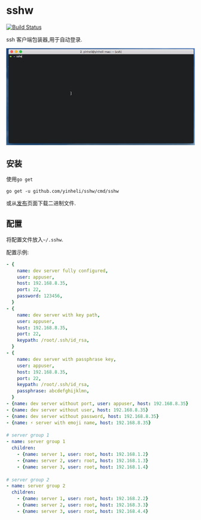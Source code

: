 
# sshw

[![Build Status](https://travis-ci.org/yinheli/sshw.svg?branch=master)](https://travis-ci.org/yinheli/sshw)

ssh 客户端包装器,用于自动登录.

![usage](./assets/sshw-demo.gif)

## 安装

使用`go get`

```
go get -u github.com/yinheli/sshw/cmd/sshw
```

或从[发布](//github.com/yinheli/sshw/releases)页面下载二进制文件.

## 配置

将配置文件放入`~/.sshw`.

配置示例:

```yaml
- {
    name: dev server fully configured,
    user: appuser,
    host: 192.168.8.35,
    port: 22,
    password: 123456,
  }
- {
    name: dev server with key path,
    user: appuser,
    host: 192.168.8.35,
    port: 22,
    keypath: /root/.ssh/id_rsa,
  }
- {
    name: dev server with passphrase key,
    user: appuser,
    host: 192.168.8.35,
    port: 22,
    keypath: /root/.ssh/id_rsa,
    passphrase: abcdefghijklmn,
  }
- {name: dev server without port, user: appuser, host: 192.168.8.35}
- {name: dev server without user, host: 192.168.8.35}
- {name: dev server without password, host: 192.168.8.35}
- {name: ⚡️ server with emoji name, host: 192.168.8.35}

# server group 1
- name: server group 1
  children:
    - {name: server 1, user: root, host: 192.168.1.2}
    - {name: server 2, user: root, host: 192.168.1.3}
    - {name: server 3, user: root, host: 192.168.1.4}

# server group 2
- name: server group 2
  children:
    - {name: server 1, user: root, host: 192.168.2.2}
    - {name: server 2, user: root, host: 192.168.3.3}
    - {name: server 3, user: root, host: 192.168.4.4}
```
